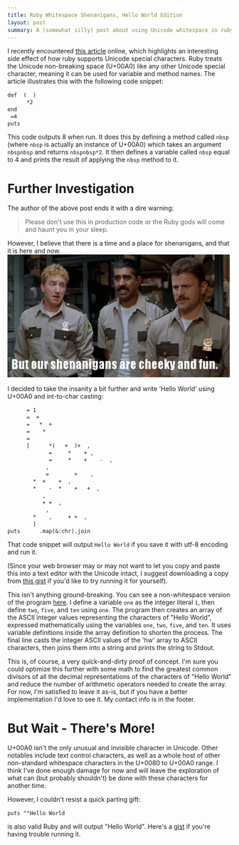 ```yaml
---
title: Ruby Whitespace Shenanigans, Hello World Edition
layout: post
summary: A (somewhat silly) post about using Unicode whitespace in ruby
---
```


I recently encountered [this article](http://www.rubyinside.com/the-split-is-not-enough-whitespace-shenigans-for-rubyists-5980.html) online, which highlights an interesting side effect of how ruby supports Unicode special characters. Ruby treats the Unicode non-breaking space (U+00A0) like any other Unicode special character, meaning it can be used for variable and method names. The article illustrates this with the following code snippet:

    def  (  )
          *2
    end
     =4
    puts   

This code outputs 8 when run. It does this by defining a method called `nbsp` (where `nbsp` is actually an instance of U+00A0) which takes an argument `nbspnbsp` and returns `nbspnbsp*2`. It then defines a variable called `nbsp` equal to 4 and prints the result of applying the `nbsp` method to it.

Further Investigation
======================
The author of the above post ends it with a dire warning: 
> Please don't use this in production code or the Ruby gods will come and haunt you in your sleep. 

However, I believe that there is a time and a place for shenanigans, and that it is here and now.
<img src="/images/ruby-whitespace-shenanigans/shenanigans.gif" alt="shenanigans" />

I decided to take the insanity a bit further and write 'Hello World' using U+00A0 and int-to-char casting: 

          = 1
          =  + 
          =   *  + 
          =    *  
          = 
          [      *(   +  )+  , 
                 =     *    + , 
                 =     *    +    -  , 
                , 
                =        +    ,
            *  +    +  , 
            *    -  *    +   +  , 
               , 
               + +  , 
                , 
            *    ,     + +  , 
            ]
    puts      .map(&:chr).join

That code snippet will output `Hello World` if you save it with utf-8 encoding and run it.

(Since your web browser may or may not want to let you copy and paste this into a text editor with the Unicode intact, I suggest downloading a copy from [this gist](https://gist.github.com/qrohlf/7045823) if you'd like to try running it for yourself).

This isn't anything ground-breaking. You can see a non-whitespace version of the program [here](https://gist.github.com/qrohlf/7046060). I define a variable `one` as the integer literal `1`, then define `two`, `five`, and `ten` using `one`. The program then creates an array of the ASCII integer values representing the characters of "Hello World", expressed mathematically using the variables `one`, `two`, `five`, and `ten`. It uses variable definitions inside the array definition to shorten the process. The final line casts the integer ASCII values of the 'hw' array to ASCII characters, then joins them into a string and prints the string to Stdout.

This is, of course, a very quick-and-dirty proof of concept. I'm sure you could optimize this further with some math to find the greatest common divisors of all the decimal representations of the characters of "Hello World" and reduce the number of arithmetic operators needed to create the array. For now, I'm satisfied to leave it as-is, but if you have a better implementation I'd love to see it. My contact info is in the footer.

But Wait - There's More!
========================
U+00A0 isn't the only unusual and invisible character in Unicode. Other notables include text control characters, as well as a whole host of other non-standard whitespace characters in the U+0080 to U+00A0 range. I think I've done enough damage for now and will leave the exploration of what can (but probably shouldn't) be done with these characters for another time. 

However, I couldn't resist a quick parting gift:

    puts "‮dlroW olleH‭"

is also valid Ruby and will output "Hello World". Here's a [gist](https://gist.github.com/qrohlf/7058074) if you're having trouble running it.

